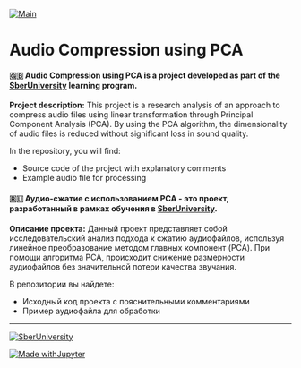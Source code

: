 [![Main](https://img.shields.io/badge/BACK-MainPage-<COLOR>.svg)](https://github.com/otofarings/Data-Science-Portfolio)


# Audio Compression using PCA

#### 🇬🇧 Audio Compression using PCA is a project developed as part of the [SberUniversity](https://sberuniversity.online) learning program.

**Project description:** This project is a research analysis of an approach to compress audio files using linear transformation through Principal Component Analysis (PCA). By using the PCA algorithm, the dimensionality of audio files is reduced without significant loss in sound quality.

In the repository, you will find:
- Source code of the project with explanatory comments
- Example audio file for processing


#### 🇷🇺 Аудио-сжатие с использованием PCA - это проект, разработанный в рамках обучения в [SberUniversity](https://sberuniversity.online).

**Описание проекта:** Данный проект представляет собой исследовательский анализ подхода к сжатию аудиофайлов, используя линейное преобразование методом главных компонент (PCA). При помощи алгоритма PCA, происходит снижение размерности аудиофайлов без значительной потери качества звучания.

В репозитории вы найдете:
- Исходный код проекта с пояснительными комментариями
- Пример аудиофайла для обработки

---


[![SberUniversity](https://www.efmdglobal.org/wp-content/uploads/SberUniversity-square.png)](https://jupyter.org/try)

[![Made withJupyter](https://img.shields.io/badge/Made%20with-Jupyter-orange?style=for-the-badge&logo=Jupyter)](https://jupyter.org/try)